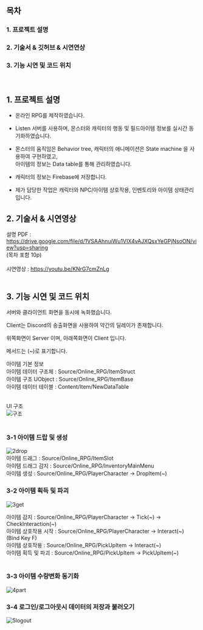 ## 목차

### 1. 프로젝트 설명
### 2. 기술서 & 깃허브 & 시연연상
### 3. 기능 시연 및 코드 위치
</br>

## 1. 프로젝트 설명

- 온라인 RPG를 제작하였습니다. 
    
- Listen 서버를 사용하며, 몬스터와 캐릭터의 행동 및 필드아이템 정보를 실시간 동기화하였습니다.
 
- 몬스터의 움직임은 Behavior tree, 캐릭터의 애니메이션은 State machine 을 사용하여 구현하였고, </br> 아이템의 정보는 Data table를 통해 관리하였습니다.
    
- 캐릭터의 정보는 Firebase에 저장합니다.
    
- 제가 담당한 작업은 캐릭터와 NPC/아이템 상호작용, 인벤토리와 아이템 상태관리입니다.
    

## 2. 기술서 & 시연영상

설명 PDF : https://drive.google.com/file/d/1VSAAhnuiWu1VIX4vAJXQsxYeGPjNsoON/view?usp=sharing
</br>
(목차 포함 10p)</br></br>
시연영상 : https://youtu.be/KNrG7cmZnLg 
</br></br>


## 3. 기능 시연 및 코드 위치

서버와 클라이언트 화면을 동시에 녹화했습니다.

Client는 Discord의 송출화면을 사용하여 약간의 딜레이가 존재합니다.

위쪽화면이 Server 이며, 아래쪽화면이 Client 입니다. 

메서드는 (~)로 표기합니다.

아이템 기본 정보</br>
아이템 데이터 구조체 : Source/Online_RPG/ItemStruct</br>
아이템 구조 UObject : Source/Online_RPG/ItemBase</br>
아이템 데이터 테이블 : Content/Item/NewDataTable</br></br>

UI 구조</br>
![구조](https://github.com/user-attachments/assets/8f99a6ba-4dd2-4370-96f0-90c155079f54)
</br></br>


### 3-1 아이템 드랍 및 생성</br>
![2drop](https://github.com/wlsrb0147/UNREAL_Online_RPG/assets/50743287/1292436e-3145-4769-93d1-98b0d0d74f5d)
</br>
아이템 드래그 : Source/Online_RPG/ItemSlot</br>
아이템 드래그 감지 : Source/Online_RPG/InventoryMainMenu</br>
아이템 생성 : Source/Online_RPG/PlayerCharacter -> DropItem(~)</br>

### 3-2 아이템 획득 및 파괴</br>
![3get](https://github.com/wlsrb0147/UNREAL_Online_RPG/assets/50743287/2cb75afc-3a13-4d20-accf-798e004723e6)

아이템 감지 : Source/Online_RPG/PlayerCharacter -> Tick(~) -> CheckInteraction(~) </br>
아이템 상호작용 시작 : Source/Online_RPG/PlayerCharacter -> Interact(~) (Bind Key F) </br>
아이템 상호작용 : Source/Online_RPG/PickUpItem -> Interact(~) </br>
아이템 획득 및 파괴 : Source/Online_RPG/PickUpItem -> PickUpItem(~) </br></br>

### 3-3 아이템 수량변화 동기화</br>
![4part](https://github.com/wlsrb0147/UNREAL_Online_RPG/assets/50743287/b47816b2-180e-44c4-b965-f34ccb6e6c79)

### 3-4 로그인/로그아웃시 데이터의 저장과 불러오기</br>
![5logout](https://github.com/wlsrb0147/UNREAL_Online_RPG/assets/50743287/af4d7e10-e4e8-4cdc-a371-ae2b2fa2aea5)


